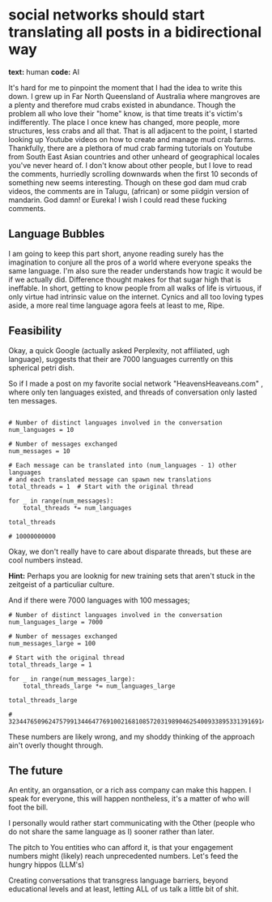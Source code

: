 # social networks should start translating all posts in a bidirectional way

**text:** human
**code:** AI

It's hard for me to pinpoint the moment that I had the idea to write this down. I grew up in Far North Queensland of Australia where mangroves are a plenty and therefore mud crabs existed in abundance. Though the problem all who love their "home" know, is that time treats it's victim's indifferently. The place I once knew has changed, more people, more structures, less crabs and all that. That is all adjacent to the point, I started looking up Youtube videos on how to create and manage mud crab farms. Thankfully, there are a plethora of mud crab farming tutorials on Youtube from South East Asian countries and other unheard of geographical locales you've never heard of. I don't know about other people, but I love to read the comments, hurriedly scrolling downwards when the first 10 seconds of something new seems interesting. Though on these god dam mud crab videos, the comments are in Talugu, (african) or some piidgin version of mandarin. God damn! or Eureka! I wish I could read these fucking comments.

## Language Bubbles

I am going to keep this part short, anyone reading surely has the imagination to conjure all the pros of a world where everyone speaks the same language. I'm also sure the reader understands how tragic it would be if we actually did. Difference thought makes for that sugar high that is ineffable. In short, getting to know people from all walks of life is virtuous, if only virtue had intrinsic value on the internet. Cynics and all too loving types aside, a more real time language agora feels at least to me, Ripe.

## Feasibility

Okay, a quick Google (actually asked Perplexity, not affiliated, ugh language), suggests that their are 7000 languages currently on this spherical petri dish.

So if I made a post on my favorite social network "HeavensHeaveans.com" , where only ten languages existed, and threads of conversation only lasted ten messages.

```

# Number of distinct languages involved in the conversation
num_languages = 10

# Number of messages exchanged
num_messages = 10

# Each message can be translated into (num_languages - 1) other languages
# and each translated message can spawn new translations
total_threads = 1  # Start with the original thread

for _ in range(num_messages):
    total_threads *= num_languages

total_threads

# 10000000000

```

Okay, we don't really have to care about disparate threads, but these are cool numbers instead.

**Hint:** Perhaps you are looknig for new training sets that aren't stuck in the zeitgeist of a particuliar culture.

And if there were 7000 languages with 100 messages;

```
# Number of distinct languages involved in the conversation
num_languages_large = 7000

# Number of messages exchanged
num_messages_large = 100

# Start with the original thread
total_threads_large = 1

for _ in range(num_messages_large):
    total_threads_large *= num_languages_large

total_threads_large

# 3234476509624757991344647769100216810857203198904625400933895331391691459636928060001000000000000000000000000000000000000000000000000000000000000000000000000000000000000000000000000000000000000000000000000000000000000000000000000000000000000000000000000000000000000000000000000000000000000000000000000000000000000000000000000000000000000000000000000000000000000000000000000000000000000

```

These numbers are likely wrong, and my shoddy thinking of the approach ain't overly thought through.

## The future

An entity, an organsation, or a rich ass company can make this happen. I speak for everyone, this will happen nontheless, it's a matter of who will foot the bill.

I personally would rather start communicating with the Other (people who do not share the same language as I) sooner rather than later.

The pitch to You entities who can afford it, is that your engagement numbers might (likely) reach unprecedented numbers. Let's feed the hungry hippos (LLM's)

Creating conversations that transgress language barriers, beyond educational levels and at least, letting ALL of us talk a little bit of shit.
